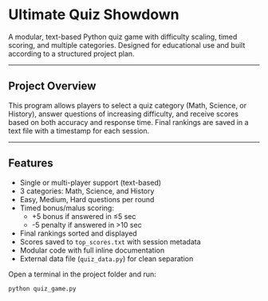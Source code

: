 #  Ultimate Quiz Showdown

A modular, text-based Python quiz game with difficulty scaling, timed scoring, and multiple categories. Designed for educational use and built according to a structured project plan.

---

##  Project Overview

This program allows players to select a quiz category (Math, Science, or History), answer questions of increasing difficulty, and receive scores based on both accuracy and response time. Final rankings are saved in a text file with a timestamp for each session.

---

##  Features

- Single or multi-player support (text-based)
- 3 categories: Math, Science, and History
- Easy, Medium, Hard questions per round
- Timed bonus/malus scoring:
  - +5 bonus if answered in ≤5 sec
  - -5 penalty if answered in >10 sec
- Final rankings sorted and displayed
- Scores saved to `top_scores.txt` with session metadata
- Modular code with full inline documentation
- External data file (`quiz_data.py`) for clean separation


Open a terminal in the project folder and run:

```bash
python quiz_game.py